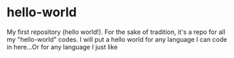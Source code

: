 # hello-world
My first repository (hello world!).
 For the sake of tradition, it's a repo for all my "hello-world" codes.
 I will put a hello world for any language I can code in here...Or for any language I just like
 
